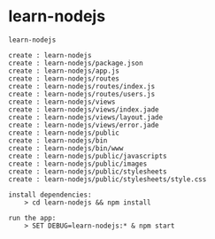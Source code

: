 # learn-nodejs
    learn-nodejs

    create : learn-nodejs
    create : learn-nodejs/package.json
    create : learn-nodejs/app.js
    create : learn-nodejs/routes
    create : learn-nodejs/routes/index.js
    create : learn-nodejs/routes/users.js
    create : learn-nodejs/views
    create : learn-nodejs/views/index.jade
    create : learn-nodejs/views/layout.jade
    create : learn-nodejs/views/error.jade
    create : learn-nodejs/public
    create : learn-nodejs/bin
    create : learn-nodejs/bin/www
    create : learn-nodejs/public/javascripts
    create : learn-nodejs/public/images
    create : learn-nodejs/public/stylesheets
    create : learn-nodejs/public/stylesheets/style.css

    install dependencies:
        > cd learn-nodejs && npm install

    run the app:
        > SET DEBUG=learn-nodejs:* & npm start